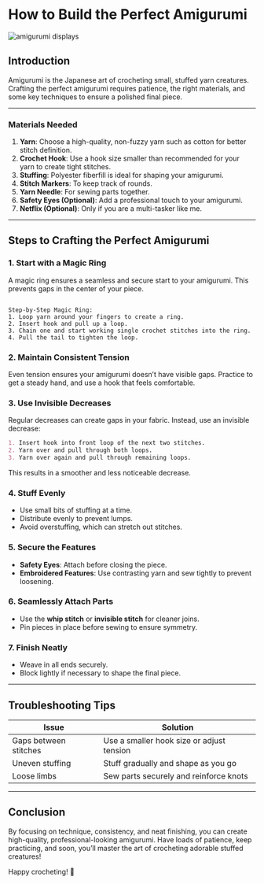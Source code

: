 # How to Build the Perfect Amigurumi

![amigurumi displays](https://images.unsplash.com/photo-1686151573986-03b5a79f22a5?q=80&w=2070&auto=format&fit=crop&ixlib=rb-4.0.3&ixid=M3wxMjA3fDB8MHxwaG90by1wYWdlfHx8fGVufDB8fHx8fA%3D%3D)

## Introduction

Amigurumi is the Japanese art of crocheting small, stuffed yarn creatures. Crafting the perfect amigurumi requires patience, the right materials, and some key techniques to ensure a polished final piece.

---

### Materials Needed

1. **Yarn**: Choose a high-quality, non-fuzzy yarn such as cotton for better stitch definition.
2. **Crochet Hook**: Use a hook size smaller than recommended for your yarn to create tight stitches.
3. **Stuffing**: Polyester fiberfill is ideal for shaping your amigurumi.
4. **Stitch Markers**: To keep track of rounds.
5. **Yarn Needle**: For sewing parts together.
6. **Safety Eyes (Optional)**: Add a professional touch to your amigurumi.
7. **Netflix (Optional)**: Only if you are a multi-tasker like me.

---

## Steps to Crafting the Perfect Amigurumi

### 1. **Start with a Magic Ring**

A magic ring ensures a seamless and secure start to your amigurumi. This prevents gaps in the center of your piece.

```

Step-by-Step Magic Ring:
1. Loop yarn around your fingers to create a ring.
2. Insert hook and pull up a loop.
3. Chain one and start working single crochet stitches into the ring.
4. Pull the tail to tighten the loop.

```

### 2. **Maintain Consistent Tension**

Even tension ensures your amigurumi doesn’t have visible gaps. Practice to get a steady hand, and use a hook that feels comfortable.

### 3. **Use Invisible Decreases**

Regular decreases can create gaps in your fabric. Instead, use an invisible decrease:

```markdown
1. Insert hook into front loop of the next two stitches.
2. Yarn over and pull through both loops.
3. Yarn over again and pull through remaining loops.
```

This results in a smoother and less noticeable decrease.

### 4. **Stuff Evenly**

- Use small bits of stuffing at a time.
- Distribute evenly to prevent lumps.
- Avoid overstuffing, which can stretch out stitches.

### 5. **Secure the Features**

- **Safety Eyes**: Attach before closing the piece.
- **Embroidered Features**: Use contrasting yarn and sew tightly to prevent loosening.

### 6. **Seamlessly Attach Parts**

- Use the **whip stitch** or **invisible stitch** for cleaner joins.
- Pin pieces in place before sewing to ensure symmetry.

### 7. **Finish Neatly**

- Weave in all ends securely.
- Block lightly if necessary to shape the final piece.

---

## Troubleshooting Tips

| Issue                 | Solution                                  |
| --------------------- | ----------------------------------------- |
| Gaps between stitches | Use a smaller hook size or adjust tension |
| Uneven stuffing       | Stuff gradually and shape as you go       |
| Loose limbs           | Sew parts securely and reinforce knots    |

---

## Conclusion

By focusing on technique, consistency, and neat finishing, you can create high-quality, professional-looking amigurumi. Have loads of patience, keep practicing, and soon, you’ll master the art of crocheting adorable stuffed creatures!

Happy crocheting! 🧶
